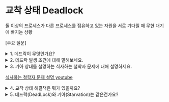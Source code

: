 # 교착 상태 Deadlock

둘 이상의 프로세스가 다른 프로세스를 점유하고 있는 자원을 서로 기다릴 때 무한 대기에 빠지는 상황

[주요 질문]

<details>
  <summary>1. 데드락이 무엇인가요?</summary>
  
  데드락(Deadlock)은 둘 이상의 프로세스가 서로가 가진 자원을 기다리면서 무한히 대기하는 상태를 의미합니다. 즉, 프로세스들이 서로의 자원을 점유한 채 놓지 않으면서 계속해서 상대방이 가진 자원을 기다리는 상태에 빠지는 것입니다.
</details>

<details>
  <summary>2. 데드락 발생 조건에 대해 말해보세요.</summary>
  
  데드락이 발생하기 위해서는 다음 네 가지 조건이 모두 성립해야 합니다:
  
  1. **상호 배제 (Mutual Exclusion)**: 한 번에 하나의 프로세스만 특정 자원을 사용할 수 있습니다.
  2. **점유 및 대기 (Hold and Wait)**: 최소한 하나의 자원을 점유한 프로세스가 다른 자원을 기다리고 있어야 합니다.
  3. **비선점 (No Preemption)**: 다른 프로세스가 점유한 자원을 강제로 빼앗을 수 없습니다.
  4. **순환 대기 (Circular Wait)**: 두 개 이상의 프로세스가 원형으로 자원을 기다리는 상태입니다.
</details>

<details>
  <summary>3. 기아 상태를 설명하는 식사하는 철학자 문제에 대해 설명하세요.</summary>
  
  기아 상태(Starvation)는 특정 프로세스가 자원을 오랫동안 할당받지 못하여 무한 대기에 빠지는 상황을 의미합니다. 
  
  **식사하는 철학자 문제**는 기아 상태를 설명하는 대표적인 예제입니다:
  
  - 다섯 명의 철학자가 둥근 식탁에 앉아 있으며, 각 철학자 사이에는 하나의 젓가락이 놓여 있습니다.
  - 철학자는 식사를 하려면 왼쪽과 오른쪽의 젓가락을 모두 가져야 합니다.
  - 하지만 젓가락을 잡는 과정에서 서로가 젓가락을 놓지 않고 기다리게 되면 교착 상태가 발생할 수 있습니다.
  - 특정 철학자가 지속적으로 젓가락을 얻지 못하면 기아 상태에 빠질 수 있습니다.
</details>

[식사하는 철학자 문제 설명 youtube](https://www.youtube.com/watch?v=Kcv0_Yb8Rqw)

<details>
  <summary>4. 교착 상태 해결책은 뭐가 있을까요?</summary>
  
  교착 상태를 해결하는 방법은 크게 네 가지로 나눌 수 있습니다:
  
  1. **예방 (Prevention)**: 교착 상태 발생 조건(4가지 조건) 중 하나 이상을 제거하여 발생하지 않도록 함.
  2. **회피 (Avoidance)**: 시스템이 자원 할당을 신중하게 수행하여 교착 상태가 발생하지 않도록 방지 (ex: 은행원 알고리즘).
  3. **탐지 및 복구 (Detection & Recovery)**: 교착 상태가 발생했는지 감지하고, 이를 해결하기 위해 프로세스를 종료하거나 자원을 회수.
  4. **무시 (Ignore)**: 운영체제가 교착 상태를 감지하지 않고, 단순히 무시하는 전략 (ex: UNIX, Windows).
</details>

<details>
    <summary>5. 데드락(DeadLock)와 기아(Starvation)는 같은건가요?</summary>  
    데드락과 기아는 자원 할당을 무한히 대기한다는 점에서는 같아보이나 차이점이 있습니다. <br>
    데드락은 여러 프로세스나 스레드가 절대 발생하지 않는 이벤트나 자원 할당을 위해 무한정 대기를 합니다.<br>
    데드락은 프로세스의 상태 중 <b>blocked 상태</b>에서 발생합니다.<br><br>
    기아는 프로세스가 CPU 자원의 할당을 무한히 대기합니다.<br>
    기아는 CPU 스케쥴링과 관련이 있습니다.<br>
    기아는 프로세스의 상태 중 <b>ready 상태</b>에서 발생합니다.  
</details>
